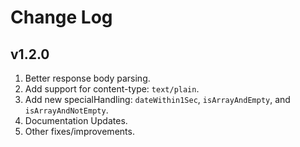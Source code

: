 # Change Log

## v1.2.0
1. Better response body parsing.
2. Add support for content-type: `text/plain`.
3. Add new specialHandling: `dateWithin1Sec`, `isArrayAndEmpty`, and `isArrayAndNotEmpty`.
4. Documentation Updates.
5. Other fixes/improvements.